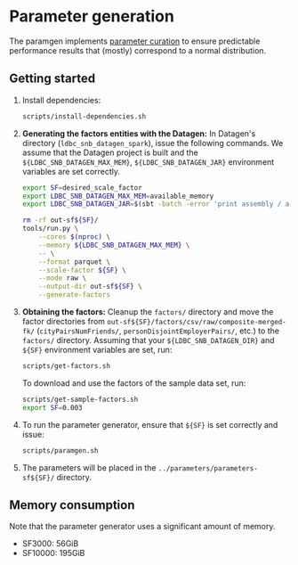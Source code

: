# Parameter generation

The paramgen implements [parameter curation](https://research.vu.nl/en/publications/parameter-curation-for-benchmark-queries) to ensure predictable performance results that (mostly) correspond to a normal distribution.

## Getting started

1. Install dependencies:

    ```bash
    scripts/install-dependencies.sh
    ```

1. **Generating the factors entities with the Datagen:** In Datagen's directory (`ldbc_snb_datagen_spark`), issue the following commands. We assume that the Datagen project is built and the `${LDBC_SNB_DATAGEN_MAX_MEM}`, `${LDBC_SNB_DATAGEN_JAR}` environment variables are set correctly.

    ```bash
    export SF=desired_scale_factor
    export LDBC_SNB_DATAGEN_MAX_MEM=available_memory
    export LDBC_SNB_DATAGEN_JAR=$(sbt -batch -error 'print assembly / assemblyOutputPath')
    ```

    ```bash
    rm -rf out-sf${SF}/
    tools/run.py \
        --cores $(nproc) \
        --memory ${LDBC_SNB_DATAGEN_MAX_MEM} \
        -- \
        --format parquet \
        --scale-factor ${SF} \
        --mode raw \
        --output-dir out-sf${SF} \
        --generate-factors
    ```

1. **Obtaining the factors:** Cleanup the `factors/` directory and move the factor directories from `out-sf${SF}/factors/csv/raw/composite-merged-fk/` (`cityPairsNumFriends/`, `personDisjointEmployerPairs/`, etc.) to the `factors/` directory. Assuming that your `${LDBC_SNB_DATAGEN_DIR}` and `${SF}` environment variables are set, run:

    ```bash
    scripts/get-factors.sh
    ```

    To download and use the factors of the sample data set, run:

    ```bash
    scripts/get-sample-factors.sh
    export SF=0.003
    ```

1. To run the parameter generator, ensure that `${SF}` is set correctly and issue:

    ```bash
    scripts/paramgen.sh
    ```

1. The parameters will be placed in the `../parameters/parameters-sf${SF}/` directory.

## Memory consumption

Note that the parameter generator uses a significant amount of memory.

* SF3000: 56GiB
* SF10000: 195GiB
